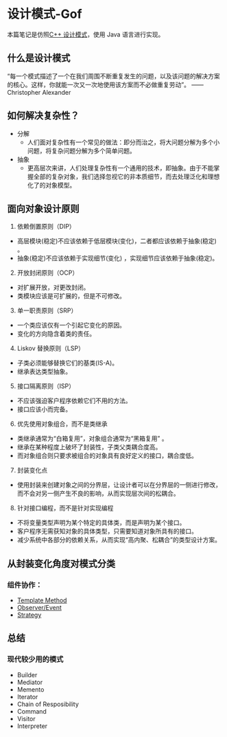 # 设计模式-Gof
本篇笔记是仿照[C++ 设计模式](https://github.com/liu-jianhao/Cpp-Design-Patterns)，使用 Java 语言进行实现。

## 什么是设计模式
“每一个模式描述了一个在我们周围不断重复发生的问题，以及该问题的解决方案的核心。这样，你就能一次又一次地使用该方案而不必做重复劳动”。
——Christopher Alexander

## 如何解决复杂性？
+ 分解
  + 人们面对复杂性有一个常见的做法：即分而治之，将大问题分解为多个小问题，将复杂问题分解为多个简单问题。
+ 抽象
  + 更高层次来讲，人们处理复杂性有一个通用的技术，即抽象。由于不能掌握全部的复杂对象，我们选择忽视它的非本质细节，而去处理泛化和理想化了的对象模型。
  
  
## 面向对象设计原则
1. 依赖倒置原则（DIP）
  + 高层模块(稳定)不应该依赖于低层模块(变化)，二者都应该依赖于抽象(稳定) 。
  + 抽象(稳定)不应该依赖于实现细节(变化) ，实现细节应该依赖于抽象(稳定)。
2. 开放封闭原则（OCP）
  + 对扩展开放，对更改封闭。
  + 类模块应该是可扩展的，但是不可修改。
3. 单一职责原则（SRP）
  + 一个类应该仅有一个引起它变化的原因。
  + 变化的方向隐含着类的责任。
4. Liskov 替换原则（LSP）
  + 子类必须能够替换它们的基类(IS-A)。
  + 继承表达类型抽象。
5. 接口隔离原则（ISP）
  + 不应该强迫客户程序依赖它们不用的方法。
  + 接口应该小而完备。
6. 优先使用对象组合，而不是类继承
  + 类继承通常为“白箱复用”，对象组合通常为“黑箱复用” 。
  + 继承在某种程度上破坏了封装性，子类父类耦合度高。
  + 而对象组合则只要求被组合的对象具有良好定义的接口，耦合度低。
7. 封装变化点
  + 使用封装来创建对象之间的分界层，让设计者可以在分界层的一侧进行修改，而不会对另一侧产生不良的影响，从而实现层次间的松耦合。
8. 针对接口编程，而不是针对实现编程
  + 不将变量类型声明为某个特定的具体类，而是声明为某个接口。
  + 客户程序无需获知对象的具体类型，只需要知道对象所具有的接口。
  + 减少系统中各部分的依赖关系，从而实现“高内聚、松耦合”的类型设计方案。

## 从封装变化角度对模式分类
### 组件协作：
+ [Template Method](https://github.com/a1029563229/Design-Patterns/tree/master/src/TemplateMethod)
+ [Observer/Event](https://github.com/a1029563229/Design-Patterns/tree/master/src/Observer)
+ [Strategy](https://github.com/a1029563229/Design-Patterns/tree/master/src/Strategy)
<!-- ### 单一职责：
+ [Decorator](https://github.com/liu-jianhao/Cpp-Design-Patterns/tree/master/Decorator)
+ [Decorator(Head-First版)](https://github.com/liu-jianhao/Cpp-Design-Patterns/tree/master/Decorator-Pattern)
+ [Bridge](https://github.com/liu-jianhao/Cpp-Design-Patterns/tree/master/Bridge)
### 对象创建:
+ [Factory Method](https://github.com/liu-jianhao/Cpp-Design-Patterns/tree/master/Factory%20Method)
+ [Factory(Head-First版)](https://github.com/liu-jianhao/Cpp-Design-Patterns/tree/master/Factory-Pattern)
+ [Bridge](https://github.com/liu-jianhao/Cpp-Design-Patterns/tree/master/Bridge)
+ [Abstract Factory](https://github.com/liu-jianhao/Cpp-Design-Patterns/tree/master/Abstract%20Factory)
+ [Prototype](https://github.com/liu-jianhao/Cpp-Design-Patterns/tree/master/Prototype)
+ [Builder](https://github.com/liu-jianhao/Cpp-Design-Patterns/tree/master/Builder)
### 对象性能：
+ [Singleton](https://github.com/liu-jianhao/Cpp-Design-Patterns/tree/master/Singleton)
+ [Flyweight(享元模式)](https://github.com/liu-jianhao/Cpp-Design-Patterns/tree/master/Flyweight)
### 接口隔离:
+ [Façade(门面模式)](https://github.com/liu-jianhao/Cpp-Design-Patterns/tree/master/Facade)
+ [Proxy](https://github.com/liu-jianhao/Cpp-Design-Patterns/tree/master/Proxy)
+ [Mediator(中介者)](https://github.com/liu-jianhao/Cpp-Design-Patterns/tree/master/Mediator)
+ [Adapter](https://github.com/liu-jianhao/Cpp-Design-Patterns/tree/master/Adapter)
### 状态变化：
+ [Memento(备忘录)](https://github.com/liu-jianhao/Cpp-Design-Patterns/tree/master/Memento)
+ [State](https://github.com/liu-jianhao/Cpp-Design-Patterns/tree/master/State)
### 数据结构：
+ [Composite(组合模式)](https://github.com/liu-jianhao/Cpp-Design-Patterns/tree/master/Composite)
+ [Iterator](https://github.com/liu-jianhao/Cpp-Design-Patterns/tree/master/Iterator)
+ [Chain of Resposibility(职责链)](https://github.com/liu-jianhao/Cpp-Design-Patterns/tree/master/Chain%20of%20Resposibility)
### 行为变化：
+ [Command](https://github.com/liu-jianhao/Cpp-Design-Patterns/tree/master/Command)
+ [Command(Head-First版)](https://github.com/liu-jianhao/Cpp-Design-Patterns/tree/master/Command-Pattern)
+ [Visitor](https://github.com/liu-jianhao/Cpp-Design-Patterns/tree/master/Visitor)
### 领域问题：
+ [Interpreter](https://github.com/liu-jianhao/Cpp-Design-Patterns/tree/master/Interpreter) -->


## 总结
### 现代较少用的模式
+ Builder
+ Mediator
+ Memento
+ Iterator
+ Chain of Resposibility
+ Command
+ Visitor
+ Interpreter
